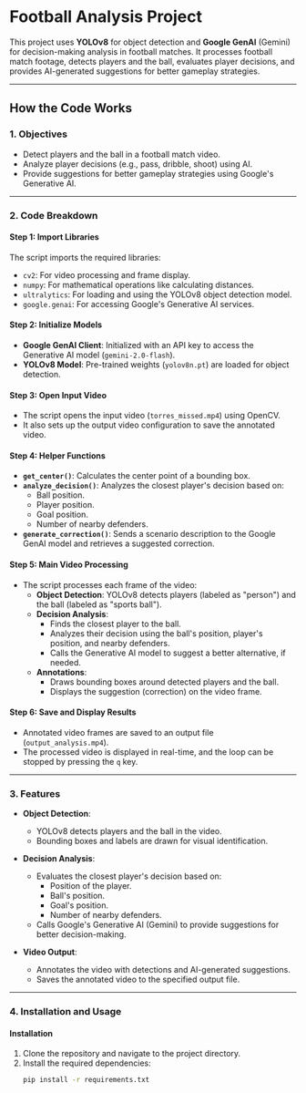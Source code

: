 # Football Analysis Project

This project uses **YOLOv8** for object detection and **Google GenAI** (Gemini) for decision-making analysis in football matches. It processes football match footage, detects players and the ball, evaluates player decisions, and provides AI-generated suggestions for better gameplay strategies.

---

## **How the Code Works**

### **1. Objectives**
- Detect players and the ball in a football match video.
- Analyze player decisions (e.g., pass, dribble, shoot) using AI.
- Provide suggestions for better gameplay strategies using Google's Generative AI.

---

### **2. Code Breakdown**

#### **Step 1: Import Libraries**
The script imports the required libraries:
- `cv2`: For video processing and frame display.
- `numpy`: For mathematical operations like calculating distances.
- `ultralytics`: For loading and using the YOLOv8 object detection model.
- `google.genai`: For accessing Google's Generative AI services.

#### **Step 2: Initialize Models**
- **Google GenAI Client**: Initialized with an API key to access the Generative AI model (`gemini-2.0-flash`).
- **YOLOv8 Model**: Pre-trained weights (`yolov8n.pt`) are loaded for object detection.

#### **Step 3: Open Input Video**
- The script opens the input video (`torres_missed.mp4`) using OpenCV.
- It also sets up the output video configuration to save the annotated video.

#### **Step 4: Helper Functions**
- **`get_center()`**: Calculates the center point of a bounding box.
- **`analyze_decision()`**: Analyzes the closest player's decision based on:
  - Ball position.
  - Player position.
  - Goal position.
  - Number of nearby defenders.
- **`generate_correction()`**: Sends a scenario description to the Google GenAI model and retrieves a suggested correction.

#### **Step 5: Main Video Processing**
- The script processes each frame of the video:
  - **Object Detection**: YOLOv8 detects players (labeled as "person") and the ball (labeled as "sports ball").
  - **Decision Analysis**:
    - Finds the closest player to the ball.
    - Analyzes their decision using the ball's position, player's position, and nearby defenders.
    - Calls the Generative AI model to suggest a better alternative, if needed.
  - **Annotations**:
    - Draws bounding boxes around detected players and the ball.
    - Displays the suggestion (correction) on the video frame.

#### **Step 6: Save and Display Results**
- Annotated video frames are saved to an output file (`output_analysis.mp4`).
- The processed video is displayed in real-time, and the loop can be stopped by pressing the `q` key.

---

### **3. Features**
- **Object Detection**:
  - YOLOv8 detects players and the ball in the video.
  - Bounding boxes and labels are drawn for visual identification.

- **Decision Analysis**:
  - Evaluates the closest player's decision based on:
    - Position of the player.
    - Ball's position.
    - Goal's position.
    - Number of nearby defenders.
  - Calls Google's Generative AI (Gemini) to provide suggestions for better decision-making.

- **Video Output**:
  - Annotates the video with detections and AI-generated suggestions.
  - Saves the annotated video to the specified output file.

---

### **4. Installation and Usage**

#### **Installation**
1. Clone the repository and navigate to the project directory.
2. Install the required dependencies:
   ```bash
   pip install -r requirements.txt
